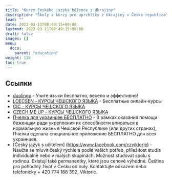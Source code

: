 ```yaml
---
title: "Kurzy českého jazyka běžence z Ukrajiny"
description: "Školy a kurzy pro uprchlíky z Ukrajiny v České republice"
lead: ""
date: 2022-03-11T08:49:15+00:00
lastmod: 2022-03-11T08:49:15+00:00
draft: false
images: []
menu:
  docs:
    parent: "education"
weight: 130
toc: true
---
```

## Ссылки

* [duolingo](https://ru.duolingo.com/) - Учите языки бесплатно, весело и эффективно!
* [LOECSEN - КУРСЫ ЧЕШСКОГО ЯЗЫКА](https://www.loecsen.com/ru/k%D1%83%D1%80%D1%81%D1%8B-%D1%87%D0%B5%D1%88%D1%81%D0%BA%D0%B8%D0%B9) - Бесплатные онлайн-курсы
* [CIC - КУРСЫ ЧЕШСКОГО ЯЗЫКА](https://www.cicops.cz/ru/kurzy)
* [CZECH ME UP - КУРСЫ ЧЕШСКОГО ЯЗЫКА](https://czechmeup.cz/pomozhem-vmeste)
* [Пчелка для украинцев БЕСПЛАТНО](https://www.vcelka.cz/vcelka-pro-ukrajinu) - В рамках оказания помощи беженцам ради укрепления их способности вписаться в нормальную жизнь в Чешской Республике (или других странах), Пчелка сделала специальное приложение БЕСПЛАТНО для всех украинцев.
* [Český jazyk s učitelem] (https://www.facebook.com/czviktorie) - Naučte se mluvit český rychle a podle vaších potřeb, příležitost
  studia individuálně nebo v malých skupinách. Možnost studovat spolu s rodinou. Existují také permanentky, které jsou cenově výhodné. Čeština pro pohodlný život v Česku od nuly.
  Kontaktujte odkazem nebo telefonicky + 420 774 188 392, Viktorie.
